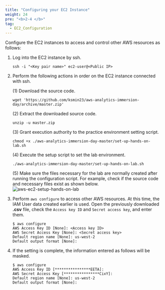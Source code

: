 ```yaml
---
title: "Configuring your EC2 Instance"
weight: 24
pre: "<b>2-4 </b>"
tag:
  - EC2_Configuration
---
```


Configure the EC2 instances to access and control other AWS resources as follows:
1. Log into the EC2 instance by ssh.
    ```shell script
    ssh -i "<Key pair name>" ec2-user@<Public IP>
    ```
2. Perform the following actions in order on the EC2 instance connected with ssh.

    (1) Download the source code. 
    ```shell script
    wget 'https://github.com/ksmin23/aws-analytics-immersion-day/archive/master.zip'
    ```
    (2) Extract the downloaded source code.
    ```shell script
    unzip -u master.zip
    ```
    (3) Grant execution authority to the practice environment setting script.
    ```shell script
    chmod +x ./aws-analytics-immersion-day-master/set-up-hands-on-lab.sh
    ```
    (4) Execute the setup script to set the lab environment.
    ```shell script
    ./aws-analytics-immersion-day-master/set-up-hands-on-lab.sh
    ```
    (5) Make sure the files necessary for the lab are normally created after running the configuration script. For example, check if the source code and necessary files exist as shown below.
    ![aws-ec2-setup-hands-on-lab](/analytics-on-aws/images/aws-ec2-setup-hands-on-lab.png)

3. Perform `aws configure` to access other AWS resources. At this time, the IAM User data created earlier is used.
Open the previously downloaded **.csv** file, check the `Access key ID` and `Secret access key`, and enter them.
    ```shell script
    $ aws configure
    AWS Access Key ID [None]: <Access key ID>
    AWS Secret Access Key [None]: <Secret access key>
    Default region name [None]: us-west-2
    Default output format [None]: 
    ```
4. If the setting is complete, the information entered as follows will be masked.
    ```shell script
    $ aws configure
    AWS Access Key ID [****************EETA]:
    AWS Secret Access Key [****************CixY]:
    Default region name [None]: us-west-2
    Default output format [None]: 
    ```

